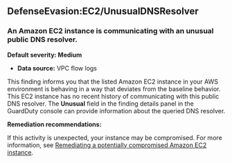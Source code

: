 DefenseEvasion:EC2/UnusualDNSResolver
-------------------------------------


### An Amazon EC2 instance is communicating with an unusual public DNS resolver.


**Default severity: Medium**


 * **Data source:** VPC flow logs

This finding informs you that the listed Amazon EC2 instance in your AWS environment is behaving in a way that deviates from the baseline behavior. This EC2 instance has no recent history of communicating with this public DNS resolver. The **Unusual** field in the finding details panel in the GuardDuty console can provide information about the queried DNS resolver.


**Remediation recommendations:**


If this activity is unexpected, your instance may be compromised. For more information, see [Remediating a potentially compromised Amazon EC2 instance](https://docs.aws.amazon.com/guardduty/latest/ug/compromised-ec2.html).

